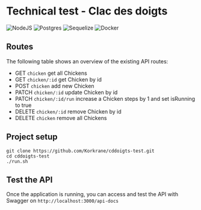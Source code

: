 # Technical test - Clac des doigts

![NodeJS](https://img.shields.io/badge/node.js-6DA55F?style=for-the-badge&logo=node.js&logoColor=white)
![Postgres](https://img.shields.io/badge/postgres-%23316192.svg?style=for-the-badge&logo=postgresql&logoColor=white)
![Sequelize](https://img.shields.io/badge/Sequelize-52B0E7?style=for-the-badge&logo=Sequelize&logoColor=white)
![Docker](https://img.shields.io/badge/docker-%230db7ed.svg?style=for-the-badge&logo=docker&logoColor=white)

## Routes
The following table shows an overview of the existing API routes:

- GET     `chicken`	            get all Chickens
- GET     `chicken/:id`         get Chicken by id
- POST    `chicken`             add new Chicken
- PATCH   `chicken/:id`         update Chicken by id
- PATCH   `chicken/:id/run`     increase a Chicken steps by 1 and set isRunning to true
- DELETE  `chicken/:id`         remove Chicken by id
- DELETE  `chicken`             remove all Chickens

## Project setup
```
git clone https://github.com/Korkrane/cddoigts-test.git
cd cddoigts-test
./run.sh
```

## Test the API

Once the application is running, you can access and test the API with Swagger on `http://localhost:3000/api-docs`
